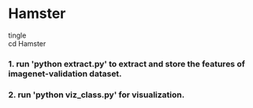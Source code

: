 # Hamster 
tingle  
cd Hamster  
### 1. run 'python extract.py' to extract and store the features of imagenet-validation dataset.  
### 2. run 'python viz_class.py' for visualization.  
